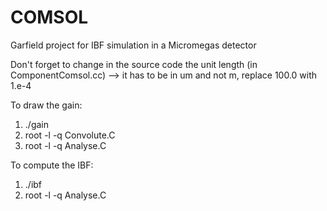 # COMSOL
Garfield project for IBF simulation in a Micromegas detector

Don't forget to change in the source code the unit length (in ComponentComsol.cc) --> it has to be in um and not m, replace 100.0 with 1.e-4



To draw the gain:
1) ./gain
2) root -l -q Convolute.C
3) root -l -q Analyse.C

To compute the IBF:
1) ./ibf
2) root -l -q Analyse.C
